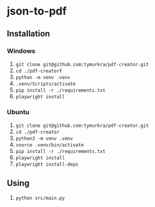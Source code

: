 # json-to-pdf
## Installation
### Windows
1. ```git clone git@github.com:tymurkra/pdf-creator.git```
2. ```cd ./pdf-creatorf```
3. ```python -m venv .venv```
4. ```.venv/Scripts/activate```
5. ```pip install -r ./requirements.txt```
6. ```playwright install```

### Ubuntu
1. ```git clone git@github.com:tymurkra/pdf-creator.git```
2. ```cd ./pdf-creator```
3. ```python3 -m venv .venv```
4. ```source .venv/bin/activate```
5. ```pip install -r ./requirements.txt```
6. ```playwright install```
7. ```playwright install-deps```
## Using
1. ```python src/main.py```
